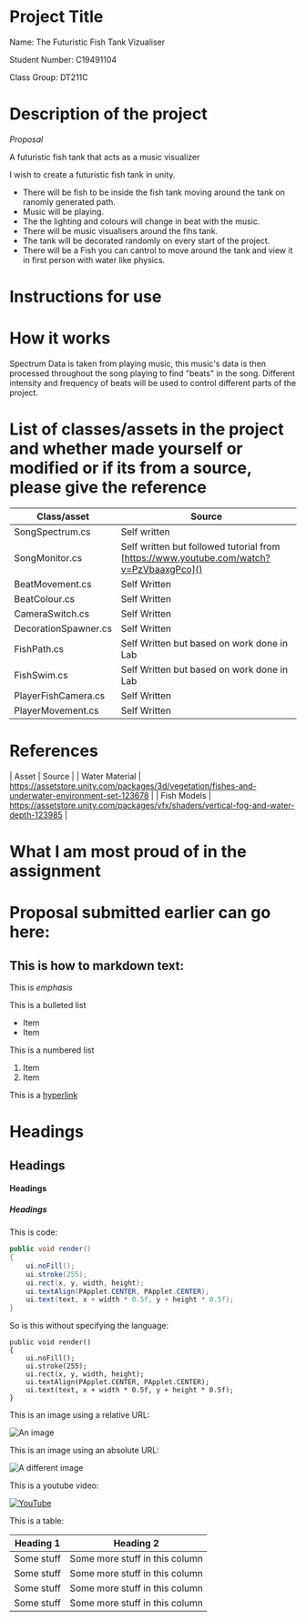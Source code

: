 # Project Title

Name: The Futuristic Fish Tank Vizualiser

Student Number: C19491104

Class Group: DT211C

# Description of the project

*Proposal*

A futuristic fish tank that acts as a music visualizer

I wish to create a futuristic fish tank in unity.
 - There will be fish to be inside the fish tank moving around the tank on ranomly generated path.
 - Music will be playing.
 - The the lighting and colours will change in beat with the music.
 - There will be music visualisers around the fihs tank.
 - The tank will be decorated randomly on every start of the project.
 - There will be a Fish you can cantrol to move around the tank and view it in first person with water like physics.

# Instructions for use

# How it works

Spectrum Data is taken from playing music, this music's data is then processed throughout the song playing to find "beats" in the song.
Different intensity and frequency of beats will be used to control different parts of the project.

# List of classes/assets in the project and whether made yourself or modified or if its from a source, please give the reference

| Class/asset | Source |
|-----------|-----------|
| SongSpectrum.cs | Self written  |
| SongMonitor.cs | Self written but followed tutorial from [https://www.youtube.com/watch?v=PzVbaaxgPco]() |
| BeatMovement.cs | Self Written |
| BeatColour.cs | Self Written |
| CameraSwitch.cs | Self Written |
| DecorationSpawner.cs | Self Written |
| FishPath.cs | Self Written but based on work done in Lab |
| FishSwim.cs | Self Written but based on work done in Lab |
| PlayerFishCamera.cs | Self Written |
| PlayerMovement.cs | Self Written |

# References
| Asset | Source |
| Water Material | https://assetstore.unity.com/packages/3d/vegetation/fishes-and-underwater-environment-set-123678 |
| Fish Models | https://assetstore.unity.com/packages/vfx/shaders/vertical-fog-and-water-depth-123985 |

# What I am most proud of in the assignment

# Proposal submitted earlier can go here:

## This is how to markdown text:

This is *emphasis*

This is a bulleted list

- Item
- Item

This is a numbered list

1. Item
1. Item

This is a [hyperlink](http://bryanduggan.org)

# Headings
## Headings
#### Headings
##### Headings

This is code:

```Java
public void render()
{
	ui.noFill();
	ui.stroke(255);
	ui.rect(x, y, width, height);
	ui.textAlign(PApplet.CENTER, PApplet.CENTER);
	ui.text(text, x + width * 0.5f, y + height * 0.5f);
}
```

So is this without specifying the language:

```
public void render()
{
	ui.noFill();
	ui.stroke(255);
	ui.rect(x, y, width, height);
	ui.textAlign(PApplet.CENTER, PApplet.CENTER);
	ui.text(text, x + width * 0.5f, y + height * 0.5f);
}
```

This is an image using a relative URL:

![An image](images/p8.png)

This is an image using an absolute URL:

![A different image](https://bryanduggandotorg.files.wordpress.com/2019/02/infinite-forms-00045.png?w=595&h=&zoom=2)

This is a youtube video:

[![YouTube](http://img.youtube.com/vi/J2kHSSFA4NU/0.jpg)](https://www.youtube.com/watch?v=J2kHSSFA4NU)

This is a table:

| Heading 1 | Heading 2 |
|-----------|-----------|
|Some stuff | Some more stuff in this column |
|Some stuff | Some more stuff in this column |
|Some stuff | Some more stuff in this column |
|Some stuff | Some more stuff in this column |

